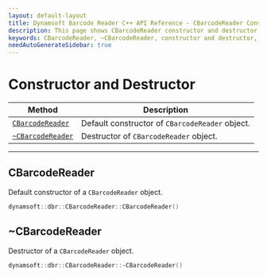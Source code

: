 ```yaml
---
layout: default-layout
title: Dynamsoft Barcode Reader C++ API Reference - CBarcodeReader Constructor and Destructor
description: This page shows CBarcodeReader constructor and destructor of Dynamsoft Barcode Reader for C++ Language.
keywords: CBarcodeReader, ~CBarcodeReader, constructor and destructor, api reference, c++
needAutoGenerateSidebar: true
---
```


# Constructor and Destructor

  | Method               | Description |
  |----------------------|-------------|
  | [`CBarcodeReader`](#cbarcodereader) | Default constructor of `CBarcodeReader` object.|
  | [`~CBarcodeReader`](#~cbarcodereader) | Destructor of `CBarcodeReader` object.|

---





## CBarcodeReader

Default constructor of a `CBarcodeReader` object.

```cpp
dynamsoft::dbr::CBarcodeReader::CBarcodeReader()
```



## ~CBarcodeReader

Destructor of a `CBarcodeReader` object.

```cpp
dynamsoft::dbr::CBarcodeReader::~CBarcodeReader()
```

